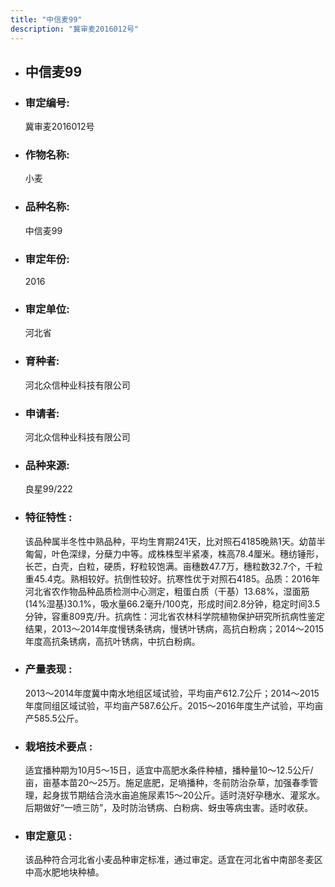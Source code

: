 ```yaml
---
title: "中信麦99"
description: "冀审麦2016012号"
---
```

* ## 中信麦99
* ###  审定编号:  
   冀审麦2016012号

*  ### 作物名称:  
   小麦

*   ###  品种名称: 
    中信麦99

*   ### 审定年份: 
    2016

*   ### 审定单位:  
    河北省

*   ### 育种者:  
    河北众信种业科技有限公司

*   ### 申请者:  
    河北众信种业科技有限公司

*   ### 品种来源:  
    良星99/222

*   ### 特征特性 : 
    该品种属半冬性中熟品种，平均生育期241天，比对照石4185晚熟1天。幼苗半匍匐，叶色深绿，分蘖力中等。成株株型半紧凑，株高78.4厘米。穗纺锤形，长芒，白壳，白粒，硬质，籽粒较饱满。亩穗数47.7万，穗粒数32.7个，千粒重45.4克。熟相较好。抗倒性较好。抗寒性优于对照石4185。品质：2016年河北省农作物品种品质检测中心测定，粗蛋白质（干基）13.68%，湿面筋(14%湿基)30.1%，吸水量66.2毫升/100克，形成时间2.8分钟，稳定时间3.5分钟，容重809克/升。抗病性：河北省农林科学院植物保护研究所抗病性鉴定结果，2013～2014年度慢锈条锈病，慢锈叶锈病，高抗白粉病；2014～2015年度高抗条锈病，高抗叶锈病，中抗白粉病。

*   ### 产量表现 : 
    2013～2014年度冀中南水地组区域试验，平均亩产612.7公斤；2014～2015年度同组区域试验，平均亩产587.6公斤。2015～2016年度生产试验，平均亩产585.5公斤。

*   ### 栽培技术要点 : 
    适宜播种期为10月5～15日，适宜中高肥水条件种植，播种量10～12.5公斤/亩，亩基本苗20～25万。施足底肥，足墒播种，冬前防治杂草，加强春季管理，起身拔节期结合浇水亩追施尿素15～20公斤。适时浇好孕穗水、灌浆水。后期做好“一喷三防”，及时防治锈病、白粉病、蚜虫等病虫害。适时收获。

*   ### 审定意见 : 
    该品种符合河北省小麦品种审定标准，通过审定。适宜在河北省中南部冬麦区中高水肥地块种植。
